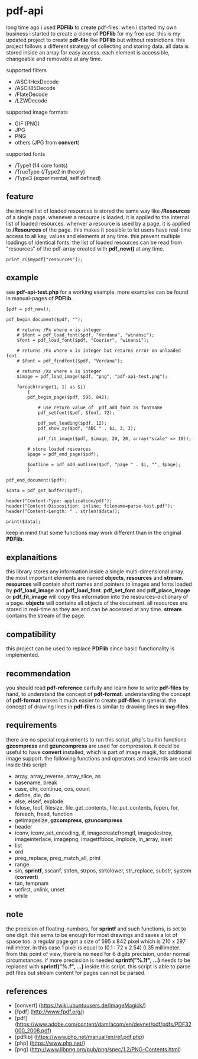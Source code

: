 # pdf-api

long time ago i used **PDFlib** to create pdf-files.
when i started my own business i started to create a clone of **PDFlib** for my free use.
this is my updated project to create **pdf-file** like **PDFlib** but without restrictions.
this project follows a different strategy of collecting and storing data.
all data is stored inside an array for easy access.
each element is accessible, changeable and removable at any time.

supported filters
* /ASCIIHexDecode
* /ASCII85Decode
* /FlateDecode
* /LZWDecode

supported image formats
* GIF (PNG)
* JPG
* PNG
* others (JPG from **convert**)

supported fonts
* /Type1 (14 core fonts)
* /TrueType (/Type2 in theory)
* /Type3 (experimental, self defined)

## feature ##

the internal list of loaded resources is stored the same way like **/Resources** of a single page.
whenever a resource is loaded, it is applied to the internal list of loaded resources.
whenver a resource is used by a page, it is applied to **/Resources** of the page.
this makes it possible to let users have real-time access to all key, values and elements at any time.
this prevent multiple loadings of identical fonts.
the list of loaded resources can be read from "resources" of the pdf-array created with **pdf_new()** at any time.

    print_r($mypdf["resources"]);

## example ##

see **pdf-api-test.php** for a working example.
more examples can be found in manual-pages of **PDFlib**.

	$pdf = pdf_new();

	pdf_begin_document($pdf, "");

		# returns /Fx where x is integer
		# $font = pdf_load_font($pdf, "Verdana", "winansi");
		$font = pdf_load_font($pdf, "Courier", "winansi");

		# returns /Fx where x is integer but returns error on unloaded font.
		# $font = pdf_findfont($pdf, "Verdana");

		# returns /Xx where x is integer
		$image = pdf_load_image($pdf, "png", "pdf-api-test.png");

		foreach(range(1, 1) as $i)
			{
			pdf_begin_page($pdf, 595, 842);

				# use return value of _pdf_add_font as fontname
				pdf_setfont($pdf, $font, 72);

				pdf_set_leading($pdf, 12);
				pdf_show_xy($pdf, "ABC " . $i, 3, 3);

				pdf_fit_image($pdf, $image, 20, 20, array("scale" => 10));

			# store loaded resources
			$page = pdf_end_page($pdf);

			$outline = pdf_add_outline($pdf, "page " . $i, "", $page);
			}

	pdf_end_document($pdf);

	$data = pdf_get_buffer($pdf);

	header("Content-Type: application/pdf");
	header("Content-Disposition: inline; filename=parse-test.pdf");
	header("Content-Length: " . strlen($data));

	print($data);

keep in mind that some functions may work different than in the original **PDFlib**.

## explanaitions ##

this library stores any information inside a single multi-dimensional array.
the most important elements are named **objects**, **resources** and **stream**.
**resources** will contain short names and pointers to images and fonts loaded by **pdf_load_image** and **pdf_load_font**.
**pdf_set_font** and **pdf_place_image** or **pdf_fit_image** will copy this information into the resources-dictionary of a page.
**objects** will contains all objects of the document.
all resources are stored in real-time as they are and can be accessed at any time.
**stream** contains the stream of the page.

## compatibility ##

this project can be used to replace **PDFlib** since basic functionality is implemented.

## recommendation ##

you should read **pdf-reference** carfully and learn how to write **pdf-files** by hand, to understand the concept of **pdf-format**.
understanding the concept of **pdf-format** makes it much easier to create **pdf-files** in general.
the concept of drawing lines in **pdf-files** is similar to drawing lines in **svg-files**.

## requirements ##

there are no special requirements to run this script.
php's builtin functions **gzcompress** and **gzuncompress** are used for compression.
it could be useful to have **convert** installed, which is part of image magik, for additional image support.
the following functions and operators and kewords are used inside this script:

* array, array_reverse, array_slice, as
* basename, break
* case, chr, continue, cos, count
* define, die, do
* else, elseif, explode
* fclose, feof, filesize, file_get_contents, file_put_contents, fopen, for, foreach, fread, function
* getimagesize, **gzcompress**, **gzuncompress**
* header
* iconv, iconv_set_encoding, if, imagecreatefromgif, imagedestroy, imageinterlace, imagepng, imagettfbbox, implode, in_array, isset
* list
* ord
* preg_replace, preg_match_all, print
* range
* sin, **sprintf**, sscanf, strlen, strpos, strtolower, str_replace, substr, system (**convert**)
* tan, tempnam
* ucfirst, unlink, unset
* while

## note ##

the precision of floating-numbers, for **sprintf** and such functions, is set to one digit.
this sems to be enough for most drawings and saves a lot of space too.
a regular page got a size of 595 x 842 pixel which is 210 x 297 millimeter.
in this case 1 pixel is equal to (0.1 : 72 x 2.54) 0.35 millimeter.
from this point of view, there is no need for 6 digits precision, under normal circumstances.
if more precission is needed **sprintf("%.1f", ...)** needs to be replaced with **sprintf("%.f", ...)** inside this script.
this script is able to parse pdf files but stream content for pages can not be parsed.

## references ##

* [convert] (https://wiki.ubuntuusers.de/ImageMagick/)
* [fpdf] (http://www.fpdf.org/)
* [pdf] (https://www.adobe.com/content/dam/acom/en/devnet/pdf/pdfs/PDF32000_2008.pdf)
* [pdflib] (https://www.php.net/manual/en/ref.pdf.php)
* [php] (https://www.php.net/)
* [png] (http://www.libpng.org/pub/png/spec/1.2/PNG-Contents.html)

